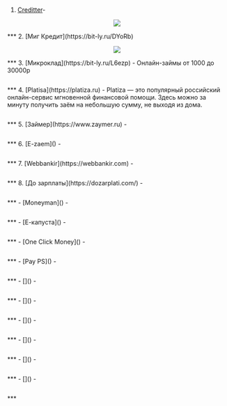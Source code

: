 # <a name="**Микрозаймы**"></a>


1. [Creditter](https://bit-ly.ru/FJCOx)-
<p align="center">
  <img src="https://tlgur.com/d/8DmXKeOG" />
</p>
***
2. [Миг Кредит](https://bit-ly.ru/DYoRb)
<p align="center">
  <img src="https://tlgur.com/d/8loO1E64" />
</p>
***
3. [Микроклад](https://bit-ly.ru/L6ezp) - Онлайн-займы от 1000 до 30000р
<p align="center">
  <img src="" />
</p>
***
4. [Platisa](https://platiza.ru) - Platiza — это популярный российский онлайн-сервис мгновенной финансовой помощи. Здесь можно за минуту получить заём на небольшую сумму, не выходя из дома.
<p align="center">
  <img src="" />
</p>
***
5. [Займер](https://www.zaymer.ru) -

<p align="center">
  <img src="" />
</p>
***
6. [E-zaem]() -

<p align="center">
  <img src="" />
</p>
***
7. [Webbankir](https://webbankir.com) -

<p align="center">
  <img src="" />
</p>
***
8. [До зарплаты](https://dozarplati.com/) -

<p align="center">
  <img src="" />
</p>
***
- [Moneyman]() -

<p align="center">
  <img src="" />
</p>
***
- [Е-капуста]() -

<p align="center">
  <img src="" />
</p>
***
- [One Click Money]() -

<p align="center">
  <img src="" />
</p>
***
- [Pay PS]() -

<p align="center">
  <img src="" />
</p>
***
- []() -

<p align="center">
  <img src="" />
</p>
***
- []() -

<p align="center">
  <img src="" />
</p>
***
- []() -

<p align="center">
  <img src="" />
</p>
***
- []() -

<p align="center">
  <img src="" />
</p>
***
- []() -

<p align="center">
  <img src="" />
</p>
***
- []() -

<p align="center">
  <img src="" />
</p>
***
